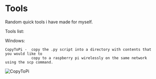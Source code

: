 
# Tools

Random quick tools i have made for myself.

Tools list:

Windows:

    CopyToPi -  copy the .py script into a directory with contents that you would like to
                copy to a raspberry pi wirelessly on the same network using the scp command.
![CopyToPi](https://user-images.githubusercontent.com/80905013/125839394-5325169b-5a19-4a72-9232-36468d6eb25c.gif)
                
